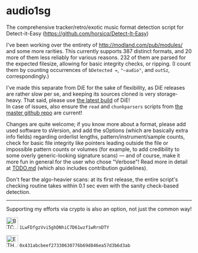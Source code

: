# audio1sg
 The comprehensive tracker/retro/exotic music format detection script for Detect-it-Easy (https://github.com/horsicq/Detect-It-Easy)

I've been working over the entirety of http://modland.com/pub/modules/ and some more rarities. This currently supports 387 distinct formats, and 20 more of them less reliably for various reasons. 232 of them are parsed for the expected filesize, allowing for basic integrity checks, or ripping. (I count them by counting occurrences of `bDetected =`, `"~audio"`, and `outSz`, correspondingly.)

I've made this separate from DiE for the sake of flexibility, as DiE releases are rather slow per se, and keeping its sources cloned is very storage-heavy. That said, please use [the latest build](https://github.com/horsicq/DIE-engine/releases/tag/Beta) of DiE!\
In case of issues, also ensure the `read` and `chunkparsers` scripts from [the master github repo](https://github.com/horsicq/Detect-It-Easy/tree/master/db) are current!

Changes are quite welcome; if you know more about a format, please add used software to sVersion, and add the sOptions (which are basically extra info fields) regarding orderlist lengths, pattern/instrument/sample counts, check for basic file integrity like pointers leading outside the file or impossible pattern counts or volumes (for example, to add credibility to some overly generic-looking signature scans) — and of course, make it more fun in general for the user who chose "Verbose"! Read more in detail at [TODO.md](TODO.md) (which also includes contribution guidelines).

Don't fear the algo-heavier scans: at its first release, the entire script's checking routine takes within 0.1 sec even with the sanity check-based detection.
 
----

Supporting my efforts via crypto is also an option, not just the common way!
 
<img src="https://cryptologos.cc/logos/bitcoin-btc-logo.svg" height=32dp alt="BTC" /> `1LwFDfgzVvi5ghDNhiC7D61wzf1wRrnDTY`

<img src="https://cryptologos.cc/logos/versions/ethereum-eth-logo-colored.svg" height=32dp alt="ETH" /> `0x431abcbeef27330630776b69d846ea57d3b6d3ab`